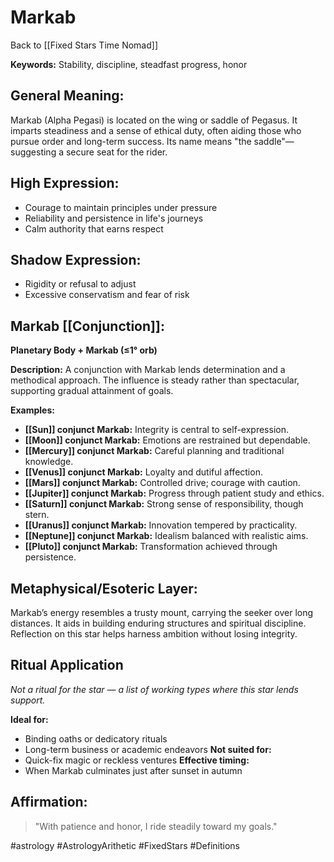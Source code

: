 # Markab

Back to [[Fixed Stars Time Nomad]]

**Keywords:** Stability, discipline, steadfast progress, honor

## General Meaning:
Markab (Alpha Pegasi) is located on the wing or saddle of Pegasus. It imparts steadiness and a sense of ethical duty, often aiding those who pursue order and long-term success. Its name means "the saddle"—suggesting a secure seat for the rider.

## High Expression:
- Courage to maintain principles under pressure
- Reliability and persistence in life's journeys
- Calm authority that earns respect

## Shadow Expression:
- Rigidity or refusal to adjust
- Excessive conservatism and fear of risk

## Markab [[Conjunction]]:

**Planetary Body + Markab (≤1° orb)**

**Description:**
A conjunction with Markab lends determination and a methodical approach. The influence is steady rather than spectacular, supporting gradual attainment of goals.

**Examples:**
- **[[Sun]] conjunct Markab:** Integrity is central to self-expression.
- **[[Moon]] conjunct Markab:** Emotions are restrained but dependable.
- **[[Mercury]] conjunct Markab:** Careful planning and traditional knowledge.
- **[[Venus]] conjunct Markab:** Loyalty and dutiful affection.
- **[[Mars]] conjunct Markab:** Controlled drive; courage with caution.
- **[[Jupiter]] conjunct Markab:** Progress through patient study and ethics.
- **[[Saturn]] conjunct Markab:** Strong sense of responsibility, though stern.
- **[[Uranus]] conjunct Markab:** Innovation tempered by practicality.
- **[[Neptune]] conjunct Markab:** Idealism balanced with realistic aims.
- **[[Pluto]] conjunct Markab:** Transformation achieved through persistence.

## Metaphysical/Esoteric Layer:
Markab’s energy resembles a trusty mount, carrying the seeker over long distances. It aids in building enduring structures and spiritual discipline. Reflection on this star helps harness ambition without losing integrity.

## Ritual Application
*Not a ritual for the star — a list of working types where this star lends support.*

**Ideal for:**
- Binding oaths or dedicatory rituals
- Long-term business or academic endeavors
**Not suited for:**
- Quick-fix magic or reckless ventures
**Effective timing:**
- When Markab culminates just after sunset in autumn

## Affirmation:

> "With patience and honor, I ride steadily toward my goals."

#astrology #AstrologyArithetic #FixedStars #Definitions

